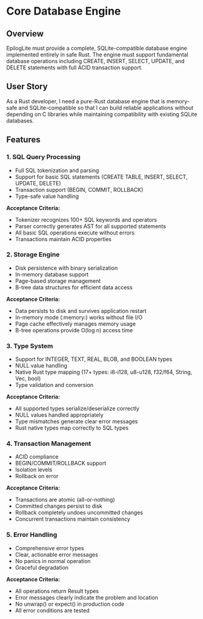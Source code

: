 # Core Database Engine

## Overview

EpilogLite must provide a complete, SQLite-compatible database engine implemented entirely in safe Rust. The engine must support fundamental database operations including CREATE, INSERT, SELECT, UPDATE, and DELETE statements with full ACID transaction support.

## User Story

As a Rust developer, I need a pure-Rust database engine that is memory-safe and SQLite-compatible so that I can build reliable applications without depending on C libraries while maintaining compatibility with existing SQLite databases.

## Features

### 1. SQL Query Processing
- Full SQL tokenization and parsing
- Support for basic SQL statements (CREATE TABLE, INSERT, SELECT, UPDATE, DELETE)
- Transaction support (BEGIN, COMMIT, ROLLBACK)
- Type-safe value handling

**Acceptance Criteria:**
- Tokenizer recognizes 100+ SQL keywords and operators
- Parser correctly generates AST for all supported statements
- All basic SQL operations execute without errors
- Transactions maintain ACID properties

### 2. Storage Engine
- Disk persistence with binary serialization
- In-memory database support
- Page-based storage management
- B-tree data structures for efficient data access

**Acceptance Criteria:**
- Data persists to disk and survives application restart
- In-memory mode (:memory:) works without file I/O
- Page cache effectively manages memory usage
- B-tree operations provide O(log n) access time

### 3. Type System
- Support for INTEGER, TEXT, REAL, BLOB, and BOOLEAN types
- NULL value handling
- Native Rust type mapping (17+ types: i8-i128, u8-u128, f32/f64, String, Vec<u8>, bool)
- Type validation and conversion

**Acceptance Criteria:**
- All supported types serialize/deserialize correctly
- NULL values handled appropriately
- Type mismatches generate clear error messages
- Rust native types map correctly to SQL types

### 4. Transaction Management
- ACID compliance
- BEGIN/COMMIT/ROLLBACK support
- Isolation levels
- Rollback on error

**Acceptance Criteria:**
- Transactions are atomic (all-or-nothing)
- Committed changes persist to disk
- Rollback completely undoes uncommitted changes
- Concurrent transactions maintain consistency

### 5. Error Handling
- Comprehensive error types
- Clear, actionable error messages
- No panics in normal operation
- Graceful degradation

**Acceptance Criteria:**
- All operations return Result types
- Error messages clearly indicate the problem and location
- No unwrap() or expect() in production code
- All error conditions are tested
